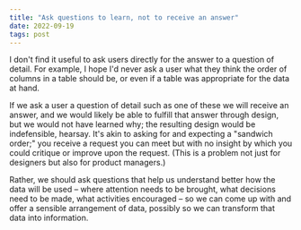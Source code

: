 ```yaml
---
title: "Ask questions to learn, not to receive an answer"
date: 2022-09-19
tags: post
---
```


I don't find it useful to ask users directly for the answer to a question of detail. For example, I hope I'd never ask a user what they think the order of columns in a table should be, or even if a table was appropriate for the data at hand.  
  
If we ask a user a question of detail such as one of these we will receive an answer, and we would likely be able to fulfill that answer through design, but we would not have learned why; the resulting design would be indefensible, hearsay. It's akin to asking for and expecting a "sandwich order;" you receive a request you can meet but with no insight by which you could critique or improve upon the request. (This is a problem not just for designers but also for product managers.)  
  
Rather, we should ask questions that help us understand better how the data will be used – where attention needs to be brought, what decisions need to be made, what activities encouraged – so we can come up with and offer a sensible arrangement of data, possibly so we can transform that data into information.
